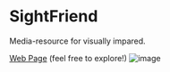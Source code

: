 # SightFriend
Media-resource for visually impared.

[Web Page](http://gois.sumy.ua) (feel free to explore!)
![image](https://github.com/dellancelod/SightFriend/assets/25131237/9631cfed-fab1-4446-923d-4bc64239ffb9)
